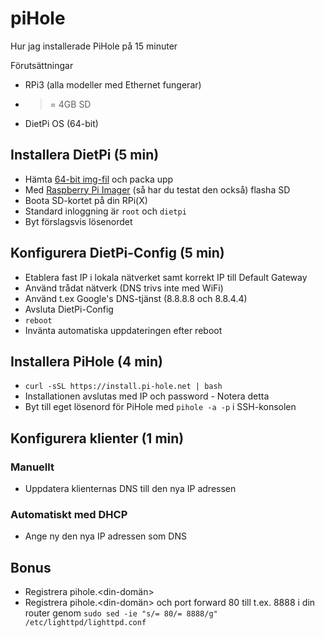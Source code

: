 # piHole

Hur jag installerade PiHole på 15 minuter

Förutsättningar
* RPi3 (alla modeller med Ethernet fungerar)
* > = 4GB SD
* DietPi OS (64-bit)

## Installera DietPi (5 min)

* Hämta <a target="_blank" href="https://dietpi.com/">64-bit img-fil</a> och packa upp  
* Med <a target="_blank" href="https://www.raspberrypi.org/software/">Raspberry Pi Imager</a> (så har du testat den också) flasha SD
* Boota SD-kortet på din RPi(X)
* Standard inloggning är ```root``` och ```dietpi```
* Byt förslagsvis lösenordet

## Konfigurera DietPi-Config (5 min)

* Etablera fast IP i lokala nätverket samt korrekt IP till Default Gateway
* Använd trådat nätverk (DNS trivs inte med WiFi)
* Använd t.ex Google's DNS-tjänst (8.8.8.8 och 8.8.4.4) 
* Avsluta DietPi-Config
* ```reboot```
* Invänta automatiska uppdateringen efter reboot

## Installera PiHole (4 min)

* ```curl -sSL https://install.pi-hole.net | bash```
* Installationen avslutas med IP och password - Notera detta
* Byt till eget lösenord för PiHole med ```pihole -a -p``` i SSH-konsolen

## Konfigurera klienter (1 min)

### Manuellt

* Uppdatera klienternas DNS till den nya IP adressen

### Automatiskt med DHCP

* Ange ny den nya IP adressen som DNS

## Bonus

* Registrera pihole.<din-domän>
* Registrera pihole.<din-domän> och port forward 80 till t.ex. 8888 i din router genom ```sudo sed -ie "s/= 80/= 8888/g" /etc/lighttpd/lighttpd.conf```
